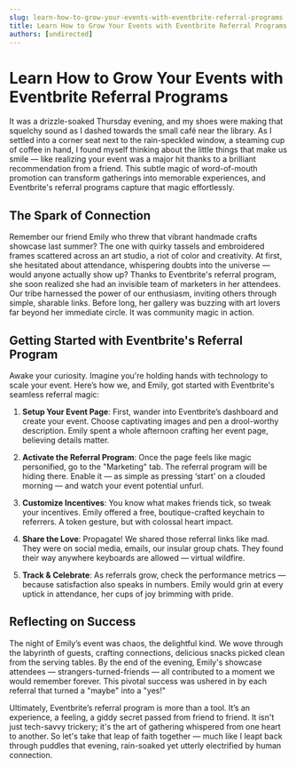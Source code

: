 ```yaml
---
slug: learn-how-to-grow-your-events-with-eventbrite-referral-programs
title: Learn How to Grow Your Events with Eventbrite Referral Programs
authors: [undirected]
---
```


# Learn How to Grow Your Events with Eventbrite Referral Programs

It was a drizzle-soaked Thursday evening, and my shoes were making that squelchy sound as I dashed towards the small café near the library. As I settled into a corner seat next to the rain-speckled window, a steaming cup of coffee in hand, I found myself thinking about the little things that make us smile — like realizing your event was a major hit thanks to a brilliant recommendation from a friend. This subtle magic of word-of-mouth promotion can transform gatherings into memorable experiences, and Eventbrite's referral programs capture that magic effortlessly.

## The Spark of Connection

Remember our friend Emily who threw that vibrant handmade crafts showcase last summer? The one with quirky tassels and embroidered frames scattered across an art studio, a riot of color and creativity. At first, she hesitated about attendance, whispering doubts into the universe — would anyone actually show up? Thanks to Eventbrite's referral program, she soon realized she had an invisible team of marketers in her attendees. Our tribe harnessed the power of our enthusiasm, inviting others through simple, sharable links. Before long, her gallery was buzzing with art lovers far beyond her immediate circle. It was community magic in action.

## Getting Started with Eventbrite's Referral Program

Awake your curiosity. Imagine you're holding hands with technology to scale your event. Here’s how we, and Emily, got started with Eventbrite's seamless referral magic:

1. **Setup Your Event Page**: First, wander into Eventbrite’s dashboard and create your event. Choose captivating images and pen a drool-worthy description. Emily spent a whole afternoon crafting her event page, believing details matter.

2. **Activate the Referral Program**: Once the page feels like magic personified, go to the "Marketing" tab. The referral program will be hiding there. Enable it — as simple as pressing ‘start’ on a clouded morning — and watch your event potential unfurl.

3. **Customize Incentives**: You know what makes friends tick, so tweak your incentives. Emily offered a free, boutique-crafted keychain to referrers. A token gesture, but with colossal heart impact.

4. **Share the Love**: Propagate! We shared those referral links like mad. They were on social media, emails, our insular group chats. They found their way anywhere keyboards are allowed — virtual wildfire.

5. **Track & Celebrate**: As referrals grow, check the performance metrics — because satisfaction also speaks in numbers. Emily would grin at every uptick in attendance, her cups of joy brimming with pride.

## Reflecting on Success

The night of Emily’s event was chaos, the delightful kind. We wove through the labyrinth of guests, crafting connections, delicious snacks picked clean from the serving tables. By the end of the evening, Emily's showcase attendees — strangers-turned-friends — all contributed to a moment we would remember forever. This pivotal success was ushered in by each referral that turned a "maybe" into a "yes!"

Ultimately, Eventbrite’s referral program is more than a tool. It’s an experience, a feeling, a giddy secret passed from friend to friend. It isn't just tech-savvy trickery; it's the art of gathering whispered from one heart to another. So let's take that leap of faith together — much like I leapt back through puddles that evening, rain-soaked yet utterly electrified by human connection.
